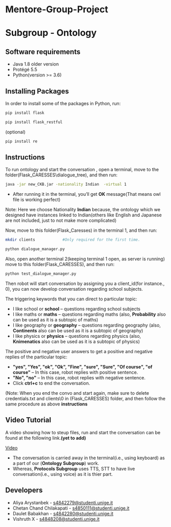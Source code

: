 # Mentore-Group-Project 
# Subgroup - Ontology

## Software requirements

* Java 1.8 older version
*	Protégé 5.5
*	Python(version >= 3.6)


## Installing Packages

In order to install some of the packages in Python, run:

```bash
pip install flask
```
```bash
pip install flask_restful
```
(optional)
```bash
pip install re
```


## Instructions

To run ontology and start the conversation , open a terminal, move to the folder(Flask_CARESSES\dialogue_tree), and then run: 

```bash
java -jar new_CKB.jar -nationality Indian  -virtual 1
```

* After running it in the terminal, you’ll get **OK** message(That means owl file is working perfect)

Note: Here we choose Nationality **Indian** because, the ontology which we designed have instances linked to Indian(others like English and Japanese are not included, just to not make more complicated)

Now, move to this folder(Flask_Caresses) in the terminal 1, and then run:

```bash
mkdir clients            #Only required for the first time.
```

```bash
python dialogue_manager.py 
```

Also, open another terminal 2(keeping terminal 1 open, as server is running) move to this folder(Flask_CARESSES), and then run:

```bash
python test_dialogue_manager.py 
```

Then robot will start conversation by assigning you a client_id(for instance., 0), you can now develop conversation regarding school subjects.

The triggering keywords that you can direct to particular topic:

* I like school or **school** – questions regarding school subjects
* I like maths or **maths** – questions regarding maths (also, **Probability** also can be used as it is a subtopic of maths)
* I like geography or **geography** – questions regarding geography (also, **Continents** also can be used as it is a subtopic of geography)
* I like physics or **physics** – questions regarding physics (also, **Knimenatics** also can be used as it is a subtopic of physics)

The positive and negative user answers to get a positive and negative replies of the particular topic:

* **"yes", "Yes", "ok", "Ok", "Fine", "sure", "Sure", "Of course", "of course"** – In this case, robot replies with positive sentence.
* **"No", "no"**  – In this case, robot replies with negative sentence.
* Click **ctrl+c** to end the conversation.

(Note: When you end the convo and start again, make sure to delete credentials.txt and clients\0  in (Flask_CARESSES) folder, and then follow the same procedure as above **instructions**

## Video Tutorial

A video showing how to steup files, run and start the conversation can be found at the following link.**(yet to add)**

[Video](link)

* The conversation is carried away in the terminal(i.e., using keyboard) as a part of our (**Ontology Subgroup**) work. 
* Whereas, **Protocols Subgroup** uses TTS, STT to have live conversation(i.e., using voice) as it is thier part.  


## Developers

* Aliya Arystanbek - s4842279@studenti.unige.it 
* Chetan Chand Chilakapati - s4850111@studenti.unige.it 
* Daulet Babakhan - s4842280@studenti.unige.it
* Vishruth X - s4848208@studenti.unige.it

